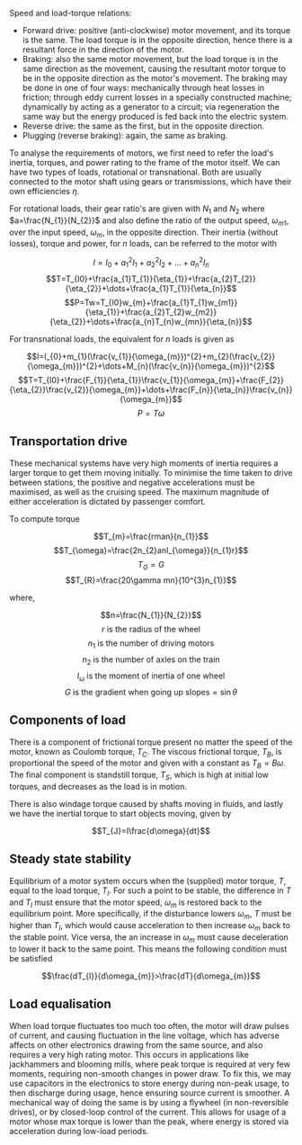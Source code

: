 Speed and load-torque relations:

- Forward drive: positive (anti-clockwise) motor movement, and its torque is the same. The load torque is in the opposite direction, hence there is a resultant force in the direction of the motor.
- Braking: also the same motor movement, but the load torque is in the same direction as the movement, causing the resultant motor torque to be in the opposite direction as the motor's movement. The braking may be done in one of four ways: mechanically through heat losses in friction; through eddy current losses in a specially constructed machine; dynamically by acting as a generator to a circuit; via regeneration the same way but the energy produced is fed back into the electric system.
- Reverse drive: the same as the first, but in the opposite direction.
- Plugging (reverse braking): again, the same as braking.

To analyse the requirements of motors, we first need to refer the load's inertia, torques, and power rating to the frame of the motor itself. We can have two types of loads, rotational or transnational. Both are usually connected to the motor shaft using gears or transmissions, which have their own efficiencies $\eta$. 

For rotational loads, their gear ratio's are given with $N_{1}$ and $N_{2}$ where $a=\frac{N_{1}}{N_{2}}$ and also define the ratio of the output speed, $\omega_{m1}$, over the input speed, $\omega_{m}$, in the opposite direction. Their inertia (without losses), torque and power, for $n$ loads, can be referred to the motor with

$$I=I_{0}+a_{1}^{2}I_{1}+a_{2}^{2}I_{2}+\dots+a_{n}^{2}I_{n}$$
$$T=T_{I0}+\frac{a_{1}T_{1}}{\eta_{1}}+\frac{a_{2}T_{2}}{\eta_{2}}+\dots+\frac{a_{1}T_{1}}{\eta_{n}}$$
$$P=Tw=T_{I0}w_{m}+\frac{a_{1}T_{1}w_{m1}}{\eta_{1}}+\frac{a_{2}T_{2}w_{m2}}{\eta_{2}}+\dots+\frac{a_{n}T_{n}w_{mn}}{\eta_{n}}$$

For transnational loads, the equivalent for $n$ loads is given as

$$I=I_{0}+m_{1}(\frac{v_{1}}{\omega_{m}})^{2}+m_{2}(\frac{v_{2}}{\omega_{m}})^{2}+\dots+M_{n}(\frac{v_{n}}{\omega_{m}})^{2}$$
$$T=T_{I0}+\frac{F_{1}}{\eta_{1}}\frac{v_{1}}{\omega_{m}}+\frac{F_{2}}{\eta_{2}}\frac{v_{2}}{\omega_{m}}+\dots+\frac{F_{n}}{\eta_{n}}\frac{v_{n}}{\omega_{m}}$$
$$P=T\omega$$

## Transportation drive

These mechanical systems have very high moments of inertia requires a larger torque to get them moving initially. To minimise the time taken to drive between stations, the positive and negative accelerations must be maximised, as well as the cruising speed. The maximum magnitude of either acceleration is dictated by passenger comfort.

To compute torque

$$T_{m}=\frac{rman}{n_{1}}$$
$$T_{\omega}=\frac{2n_{2}anI_{\omega}}{n_{1}r}$$
$$T_{G}=G$$
$$T_{R}=\frac{20\gamma mn}{10^{3}n_{1}}$$

where,

$$n=\frac{N_{1}}{N_{2}}$$
$$r\text{ is the radius of the wheel}$$
$$n_{1}\text{ is the number of driving motors}$$
$$n_{2}\text{ is the number of axles on the train}$$
$$I_{\omega}\text{ is the moment of inertia of one wheel}$$
$$G\text{ is the gradient when going up slopes}=\sin{\theta}$$
## Components of load

There is a component of frictional torque present no matter the speed of the motor, known as Coulomb torque, $T_{C}$. The viscous frictional torque, $T_{B}$, is proportional the speed of the motor and given with a constant as $T_{B}=B\omega$. The final component is standstill torque, $T_{S}$, which is high at initial low torques, and decreases as the load is in motion.

There is also windage torque caused by shafts moving in fluids, and lastly we have the inertial torque to start objects moving, given by

$$T_{J}=I\frac{d\omega}{dt}$$

## Steady state stability

Equilibrium of a motor system occurs when the (supplied) motor torque, $T$, equal to the load torque, $T_{l}$. For such a point to be stable, the difference in $T$ and $T_{l}$ must ensure that the motor speed, $\omega_{m}$ is restored back to the equilibrium point. More specifically, if the disturbance lowers $\omega_{m}$, $T$ must be higher than $T_{l}$, which would cause acceleration to then increase $\omega_{m}$ back to the stable point. Vice versa, the an increase in $\omega_{m}$ must cause deceleration to lower it back to the same point. This means the following condition must be satisfied

$$\frac{dT_{l}}{d\omega_{m}}>\frac{dT}{d\omega_{m}}$$

## Load equalisation

When load torque fluctuates too much too often, the motor will draw pulses of current, and causing fluctuation in the line voltage, which has adverse affects on other electronics drawing from the same source, and also requires a very high rating motor. This occurs in applications like jackhammers and blooming mills, where peak torque is required at very few moments, requiring non-smooth changes in power draw. To fix this, we may use capacitors in the electronics to store energy during non-peak usage, to then discharge during usage, hence ensuring source current is smoother. A mechanical way of doing the same is by using a flywheel (in non-reversible drives), or by closed-loop control of the current. This allows for usage of a motor whose max torque is lower than the peak, where energy is stored via acceleration during low-load periods. 

